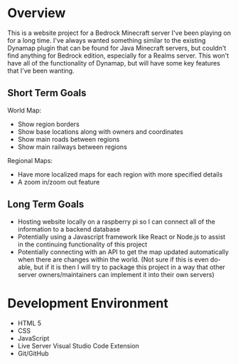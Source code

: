 # Overview

This is a website project for a Bedrock Minecraft server I've been playing on for a long time. I've always wanted something similar to the existing Dynamap plugin that can be found for Java Minecraft servers, but couldn't find anything for Bedrock edition, especially for a Realms server. This won't have all of the functionality of Dynamap, but will have some key features that I've been wanting.

## Short Term Goals
World Map:
* Show region borders
* Show base locations along with owners and coordinates
* Show main roads between regions
* Show main railways between regions

Regional Maps:
* Have more localized maps for each region with more specified details
* A zoom in/zoom out feature

## Long Term Goals
* Hosting website locally on a raspberry pi so I can connect all of the information to a backend database
* Potentially using a Javascript framework like React or Node.js to assist in the continuing functionality of this project
* Potentially connecting with an API to get the map updated automatically when there are changes within the world. (Not sure if this is even do-able, but if it is then I will try to package this project in a way that other server owners/maintainers can implement it into their own servers)


# Development Environment

* HTML 5
* CSS
* JavaScript
* Live Server Visual Studio Code Extension
* Git/GitHub
